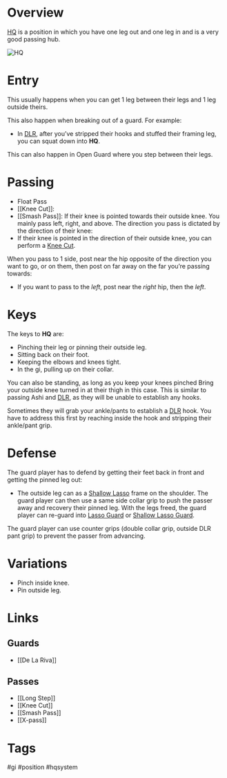 # Overview
<u>HQ</u> is a position in which you have one leg out and one leg in and is a very good passing hub.

![HQ](https://preview.redd.it/x8uulmpupql51.png?width=966&format=png&auto=webp&s=5ec60de0ec8335177ee17b02409768c995b385d9)
# Entry
This usually happens when you can get 1 leg between their legs and 1 leg outside theirs. 

This also happen when breaking out of a guard. For example: 
- In [DLR](obsidian://open?vault=Obsidian-BJJ-Notes&file=Guards%2FDe%20La%20Riva), after you’ve stripped their hooks and stuffed their framing leg, you can squat down into **HQ**.

This can also happen in Open Guard where you step between their legs.
# Passing
- Float Pass
- [[Knee Cut]]: 
- [[Smash Pass]]: If their knee is pointed towards their outside knee.
You mainly pass left, right, and above. The direction you pass is dictated by the direction of their knee:
- If their knee is pointed in the direction of their outside knee, you can perform a [Knee Cut](obsidian://open?vault=Obsidian-BJJ-Notes&file=Guard%20Passing%2FKnee%20Cut).


When you pass to 1 side, post near the hip opposite of the direction you want to go, or on them, then post on far away on the far you’re passing towards:
- If you want to pass to the *left*, post near the *right* hip, then the *left*.
# Keys
The keys to **HQ** are:
- Pinching their leg or pinning their outside leg.
- Sitting back on their foot.
- Keeping the elbows and knees tight.
- In the gi, pulling up on their collar.

You can also be standing, as long as you keep your knees pinched
Bring your outside knee turned in at their thigh in this case. This is similar to passing Ashi and [DLR](obsidian://open?vault=Obsidian-BJJ-Notes&file=Guards%2FDe%20La%20Riva), as they will be unable to establish any hooks.

Sometimes they will grab your ankle/pants to establish a [DLR](obsidian://open?vault=Obsidian-BJJ-Notes&file=Guards%2FDe%20La%20Riva) hook. You have to address this first by reaching inside the hook and stripping their ankle/pant grip.
# Defense
The guard player has to defend by getting their feet back in front and getting the pinned leg out:
- The outside leg can as a [Shallow Lasso](obsidian://open?vault=Obsidian-BJJ-Notes&file=Guards%2FShallow%20Lasso%20Guard) frame on the shoulder. The guard player can then use a same side collar grip to push the passer away and recovery their pinned leg. With the legs freed, the guard player can re-guard into [Lasso Guard](obsidian://open?vault=Obsidian-BJJ-Notes&file=Guards%2FLasso%20Guard) or [Shallow Lasso Guard](obsidian://open?vault=Obsidian-BJJ-Notes&file=Guards%2FShallow%20Lasso%20Guard).

The guard player can use counter grips (double collar grip, outside DLR pant grip) to prevent the passer from advancing.
# Variations
- Pinch inside knee.
- Pin outside leg.
# Links
## Guards
- [[De La Riva]]
## Passes
- [[Long Step]]
- [[Knee Cut]]
- [[Smash Pass]]
- [[X-pass]]
# Tags
#gi #position #hqsystem
